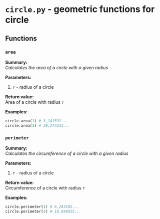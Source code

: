 # `circle.py` - geometric functions for circle
## Functions 
### `area`
**Summary:**  
_Calculates the area of a circle with a given radius_

**Parameters:**
1) `r` - radius of a circle

**Return value:**  
Area of a circle with radius `r`

**Examples:**
```py
circle.area(1) # 3,141592...
circle.area(3) # 28,274333...
```
### `perimeter`
**Summary:**  
_Calculates the circumference of a circle with a given radius_

**Parameters:**
1) `r` - radius of a circle

**Return value:**  
Circumference of a circle with radius `r`

**Examples:**
```py
circle.perimeter(1) # 6,283185...
circle.perimeter(3) # 18,849555...
```
